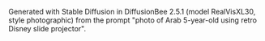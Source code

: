 Generated with Stable Diffusion in DiffusionBee 2.5.1 (model RealVisXL30, style photographic) from the prompt "photo of Arab 5-year-old using retro Disney slide projector".